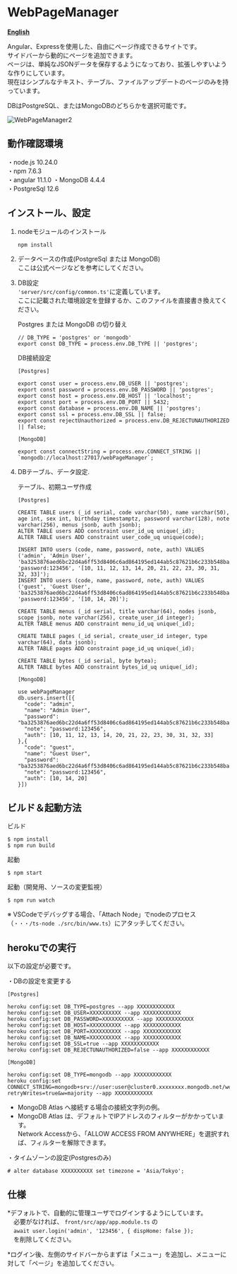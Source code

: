 # WebPageManager

[**English**](README_en.md)

Angular、Expressを使用した、自由にページ作成できるサイトです。  
サイドバーから動的にページを追加できます。  
ページは、単純なJSONデータを保存するようになっており、拡張しやすいような作りにしています。  
現在はシンプルなテキスト、テーブル、ファイルアップデートのページのみを持っています。  

DBはPostgreSQL、またはMongoDBのどちらかを選択可能です。  

![WebPageManager2](https://user-images.githubusercontent.com/61641646/121801186-05773000-cc71-11eb-9564-64ed80e96acb.png)

## 動作確認環境

・node.js       10.24.0  
・npm           7.6.3  
・angular       11.1.0
・MongoDB       4.4.4  
・PostgreSql    12.6

## インストール、設定  

1. nodeモジュールのインストール  
    ```
    npm install
    ```

2. データベースの作成(PostgreSql または MongoDB)  
    ここは公式ページなどを参考にしてください。

3. DB設定  
    `'server/src/config/common.ts'`に定義しています。  
  ここに記載された環境設定を登録するか、このファイルを直接書き換えてください。

    Postgres または MongoDB の切り替え
    ```
    // DB_TYPE = 'postgres' or 'mongodb'
    export const DB_TYPE = process.env.DB_TYPE || 'postgres';
    ```

    DB接続設定
    ```
    [Postgres]

    export const user = process.env.DB_USER || 'postgres';
    export const password = process.env.DB_PASSWORD || 'postgres';
    export const host = process.env.DB_HOST || 'localhost';
    export const port = process.env.DB_PORT || 5432;
    export const database = process.env.DB_NAME || 'postgres';
    export const ssl = process.env.DB_SSL || false;
    export const rejectUnauthorized = process.env.DB_REJECTUNAUTHORIZED || false;
    ```

    ```
    [MongoDB]

    export const connectString = process.env.CONNECT_STRING || `mongodb://localhost:27017/webPageManager`;
    ```

4. DBテーブル、データ設定.  

    テーブル、初期ユーザ作成
    ```
    [Postgres]

    CREATE TABLE users (_id serial, code varchar(50), name varchar(50), age int, sex int, birthday timestamptz, password varchar(128), note varchar(256), menus jsonb, auth jsonb);
    ALTER TABLE users ADD constraint user_id_uq unique(_id);
    ALTER TABLE users ADD constraint user_code_uq unique(code);

    INSERT INTO users (code, name, password, note, auth) VALUES ('admin', 'Admin User', 'ba3253876aed6bc22d4a6ff53d8406c6ad864195ed144ab5c87621b6c233b548baeae6956df346ec8c17f5ea10f35ee3cbc514797ed7ddd3145464e2a0bab413', 'password:123456', '[10, 11, 12, 13, 14, 20, 21, 22, 23, 30, 31, 32, 33]');
    INSERT INTO users (code, name, password, note, auth) VALUES ('guest', 'Guest User', 'ba3253876aed6bc22d4a6ff53d8406c6ad864195ed144ab5c87621b6c233b548baeae6956df346ec8c17f5ea10f35ee3cbc514797ed7ddd3145464e2a0bab413', 'password:123456', '[10, 14, 20]');

    CREATE TABLE menus (_id serial, title varchar(64), nodes jsonb, scope jsonb, note varchar(256), create_user_id integer);
    ALTER TABLE menus ADD constraint menu_id_uq unique(_id);

    CREATE TABLE pages (_id serial, create_user_id integer, type varchar(64), data jsonb);
    ALTER TABLE pages ADD constraint page_id_uq unique(_id);

    CREATE TABLE bytes (_id serial, byte bytea);
    ALTER TABLE bytes ADD constraint bytes_id_uq unique(_id);
    ```

    ```
    [MongoDB]

    use webPageManager
    db.users.insert([{
      "code": "admin",
      "name": "Admin User",
      "password": "ba3253876aed6bc22d4a6ff53d8406c6ad864195ed144ab5c87621b6c233b548baeae6956df346ec8c17f5ea10f35ee3cbc514797ed7ddd3145464e2a0bab413",
      "note": "password:123456",
      "auth": [10, 11, 12, 13, 14, 20, 21, 22, 23, 30, 31, 32, 33]
    },{
      "code": "guest",
      "name": "Guest User",
      "password": "ba3253876aed6bc22d4a6ff53d8406c6ad864195ed144ab5c87621b6c233b548baeae6956df346ec8c17f5ea10f35ee3cbc514797ed7ddd3145464e2a0bab413",
      "note": "password:123456",
      "auth": [10, 14, 20]
    }])
    ```

## ビルド＆起動方法  

ビルド
```
$ npm install
$ npm run build
```

起動

```
$ npm start
```

起動（開発用、ソースの変更監視）
```
$ npm run watch
```

※ VSCodeでデバッグする場合、「Attach Node」でnodeのプロセス（`・・・/ts-node ./src/bin/www.ts`）にアタッチしてください。

## herokuでの実行

以下の設定が必要です。

・DBの設定を変更する  
```
[Postgres]

heroku config:set DB_TYPE=postgres --app XXXXXXXXXXXX
heroku config:set DB_USER=XXXXXXXXXX --app XXXXXXXXXXXX
heroku config:set DB_PASSWORD=XXXXXXXXXX --app XXXXXXXXXXXX
heroku config:set DB_HOST=XXXXXXXXXX --app XXXXXXXXXXXX
heroku config:set DB_PORT=XXXXXXXXXX --app XXXXXXXXXXXX
heroku config:set DB_NAME=XXXXXXXXXX --app XXXXXXXXXXXX
heroku config:set DB_SSL=true --app XXXXXXXXXXXX
heroku config:set DB_REJECTUNAUTHORIZED=false --app XXXXXXXXXXXX
```

```
[MongoDB]

heroku config:set DB_TYPE=mongodb --app XXXXXXXXXXXX
heroku config:set CONNECT_STRING=mongodb+srv://user:user@cluster0.xxxxxxxx.mongodb.net/webPageManager?retryWrites=true&w=majority --app XXXXXXXXXXXX
```
* MongoDB Atlas へ接続する場合の接続文字列の例。
* MongoDB Atlas は、デフォルトでIPアドレスのフィルターがかかっています。  
  Network Accessから、「ALLOW ACCESS FROM ANYWHERE」を選択すれば、フィルターを解除できます。

・タイムゾーンの設定(Postgresのみ)
```
# alter database XXXXXXXXXX set timezone = 'Asia/Tokyo';
```
## 仕様
*デフォルトで、自動的に管理ユーザでログインするようにしています。  
　必要がなければ、 `front/src/app/app.module.ts` の  
　`await user.login('admin', '123456', { dispHome: false });`  
　を削除してください。  
 
*ログイン後、左側のサイドバーからまずは「メニュー」を追加し、メニューに対して「ページ」を追加してください。
